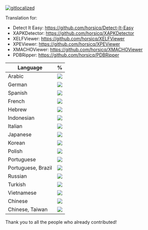 [![gitlocalized ](https://gitlocalize.com/repo/4736/whole_project/badge.svg)](https://gitlocalize.com/repo/4736/whole_project?utm_source=badge)

Translation for:

* Detect It Easy: https://github.com/horsicq/Detect-It-Easy
* XAPKDetector: https://github.com/horsicq/XAPKDetector
* XELFViewer: https://github.com/horsicq/XELFViewer
* XPEViewer: https://github.com/horsicq/XPEViewer
* XMACHOViewer: https://github.com/horsicq/XMACHOViewer
* PDBRipper: https://github.com/horsicq/PDBRipper

| Language | % |
| --- | --- |
| Arabic               | <a href="https://github.com/horsicq/XTranslation/blob/master/dicts/dict_ar.po"> <img src="https://gitlocalize.com/repo/4736/ar/badge.svg" /> </a> |
| German               | <a href="https://github.com/horsicq/XTranslation/blob/master/dicts/dict_de.po"> <img src="https://gitlocalize.com/repo/4736/de/badge.svg" /> </a> |
| Spanish              | <a href="https://github.com/horsicq/XTranslation/blob/master/dicts/dict_es.po"> <img src="https://gitlocalize.com/repo/4736/es/badge.svg" /> </a> |
| French               | <a href="https://github.com/horsicq/XTranslation/blob/master/dicts/dict_fr.po"> <img src="https://gitlocalize.com/repo/4736/fr/badge.svg" /> </a> |
| Hebrew               | <a href="https://github.com/horsicq/XTranslation/blob/master/dicts/dict_he.po"> <img src="https://gitlocalize.com/repo/4736/he/badge.svg" /> </a> |
| Indonesian           | <a href="https://github.com/horsicq/XTranslation/blob/master/dicts/dict_id.po"> <img src="https://gitlocalize.com/repo/4736/id/badge.svg" /> </a> |
| Italian              | <a href="https://github.com/horsicq/XTranslation/blob/master/dicts/dict_it.po"> <img src="https://gitlocalize.com/repo/4736/it/badge.svg" /> </a> |
| Japanese             | <a href="https://github.com/horsicq/XTranslation/blob/master/dicts/dict_ja.po"> <img src="https://gitlocalize.com/repo/4736/ja/badge.svg" /> </a> |
| Korean               | <a href="https://github.com/horsicq/XTranslation/blob/master/dicts/dict_ko.po"> <img src="https://gitlocalize.com/repo/4736/ko/badge.svg" /> </a> |
| Polish               | <a href="https://github.com/horsicq/XTranslation/blob/master/dicts/dict_pl.po"> <img src="https://gitlocalize.com/repo/4736/pl/badge.svg" /> </a> |
| Portuguese           | <a href="https://github.com/horsicq/XTranslation/blob/master/dicts/dict_pt-PT.po"> <img src="https://gitlocalize.com/repo/4736/pt/badge.svg" /> </a> |
| Portuguese, Brazil   | <a href="https://github.com/horsicq/XTranslation/blob/master/dicts/dict_pt-BR.po"> <img src="https://gitlocalize.com/repo/4736/pt_BR/badge.svg" /> </a> |
| Russian              | <a href="https://github.com/horsicq/XTranslation/blob/master/dicts/dict_ru.po"> <img src="https://gitlocalize.com/repo/4736/ru/badge.svg" /> </a> |
| Turkish              | <a href="https://github.com/horsicq/XTranslation/blob/master/dicts/dict_tr.po"> <img src="https://gitlocalize.com/repo/4736/tr/badge.svg" /> </a> |
| Vietnamese           | <a href="https://github.com/horsicq/XTranslation/blob/master/dicts/dict_vi.po"> <img src="https://gitlocalize.com/repo/4736/vi/badge.svg" /> </a> |
| Chinese              | <a href="https://github.com/horsicq/XTranslation/blob/master/dicts/dict_zh.po"> <img src="https://gitlocalize.com/repo/4736/zh/badge.svg" /> </a> |
| Chinese, Taiwan      | <a href="https://github.com/horsicq/XTranslation/blob/master/dicts/dict_zh-TW.po"> <img src="https://gitlocalize.com/repo/4736/zh-TW/badge.svg" /> </a> |

Thank you to all the people who already contributed!